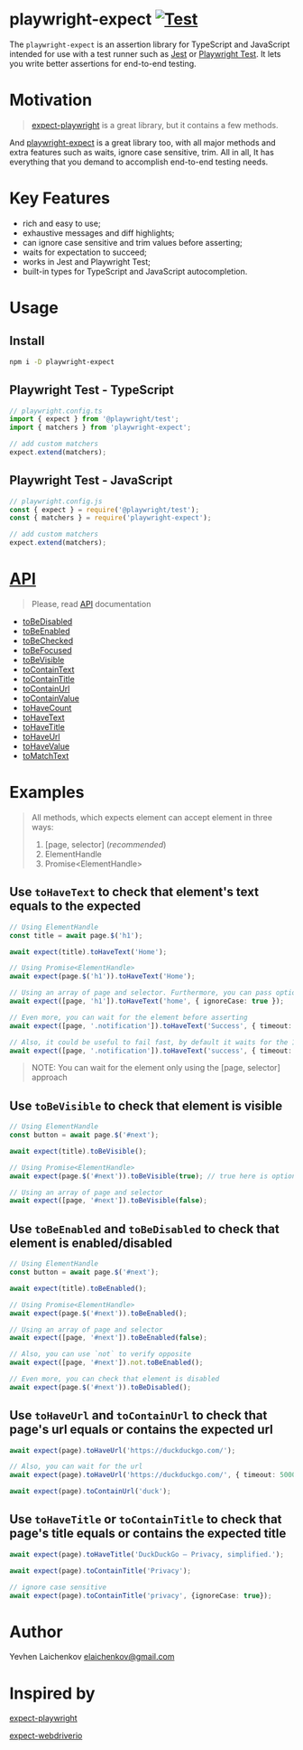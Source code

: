 # playwright-expect [![Test](https://github.com/elaichenkov/playwright-expect/actions/workflows/tests.yml/badge.svg)](https://github.com/elaichenkov/playwright-expect/actions/workflows/tests.yml)

The `playwright-expect` is an assertion library for TypeScript and JavaScript intended for use with a test runner such as [Jest](https://jestjs.io/) or [Playwright Test](https://playwright.dev/). It lets you write better assertions for end-to-end testing.

# Motivation
> [expect-playwright](https://github.com/playwright-community/expect-playwright) is a great library, but it contains a few methods.

And [playwright-expect](https://github.com/elaichenkov/playwright-expect) is a great library too, with all major methods and extra features such as waits, ignore case sensitive, trim. All in all, It has everything that you demand to accomplish end-to-end testing needs.

# Key Features
* rich and easy to use;
* exhaustive messages and diff highlights;
* can ignore case sensitive and trim values before asserting;
* waits for expectation to succeed;
* works in Jest and Playwright Test;
* built-in types for TypeScript and JavaScript autocompletion.

# Usage

## Install
```sh
npm i -D playwright-expect
```
## Playwright Test - TypeScript
```typescript
// playwright.config.ts
import { expect } from '@playwright/test';
import { matchers } from 'playwright-expect';

// add custom matchers
expect.extend(matchers);
```
## Playwright Test - JavaScript
```typescript
// playwright.config.js
const { expect } = require('@playwright/test');
const { matchers } = require('playwright-expect');

// add custom matchers
expect.extend(matchers);
```


# [API](https://elaichenkov.github.io/playwright-expect/modules.html)

> Please, read [API](https://elaichenkov.github.io/playwright-expect/modules.html) documentation
 
* [toBeDisabled](https://elaichenkov.github.io/playwright-expect/modules/tobedisabled.html)
* [toBeEnabled](https://elaichenkov.github.io/playwright-expect/modules/tobeenabled.html)
* [toBeChecked](https://elaichenkov.github.io/playwright-expect/modules/tobechecked.html)
* [toBeFocused](https://elaichenkov.github.io/playwright-expect/modules/tobefocused.html)
* [toBeVisible](https://elaichenkov.github.io/playwright-expect/modules/tobevisible.html)
* [toContainText](https://elaichenkov.github.io/playwright-expect/modules/tocontaintext.html)
* [toContainTitle](https://elaichenkov.github.io/playwright-expect/modules/tocontaintitle.html)
* [toContainUrl](https://elaichenkov.github.io/playwright-expect/modules/tocontainurl.html)
* [toContainValue](https://elaichenkov.github.io/playwright-expect/modules/tocontainvalue.html)
* [toHaveCount](https://elaichenkov.github.io/playwright-expect/modules/tohavecount.html)
* [toHaveText](https://elaichenkov.github.io/playwright-expect/modules/tohavetext.html)
* [toHaveTitle](https://elaichenkov.github.io/playwright-expect/modules/tohavetitle.html)
* [toHaveUrl](https://elaichenkov.github.io/playwright-expect/modules/tohaveurl.html)
* [toHaveValue](https://elaichenkov.github.io/playwright-expect/modules/tohavevalue.html)
* [toMatchText](https://elaichenkov.github.io/playwright-expect/modules/tomatchtext.html)

# Examples

> All methods, which expects element can accept element in three ways:
> 1. [page, selector] (*recommended*) 
> 2. ElementHandle
> 3. Promise\<ElementHandle>
## Use `toHaveText` to check that element's text equals to the expected

```typescript
// Using ElementHandle
const title = await page.$('h1');

await expect(title).toHaveText('Home');

// Using Promise<ElementHandle>
await expect(page.$('h1')).toHaveText('Home');

// Using an array of page and selector. Furthermore, you can pass options such as ignoreCase and trim
await expect([page, 'h1']).toHaveText('home', { ignoreCase: true });

// Even more, you can wait for the element before asserting
await expect([page, '.notification']).toHaveText('Success', { timeout: 15000 });

// Also, it could be useful to fail fast, by default it waits for the 10 seconds
await expect([page, '.notification']).toHaveText('success', { timeout: 1000, trim: true });
```
> NOTE:
> You can wait for the element only using the [page, selector] approach

## Use `toBeVisible` to check that element is visible
```typescript
// Using ElementHandle
const button = await page.$('#next');

await expect(title).toBeVisible();

// Using Promise<ElementHandle>
await expect(page.$('#next')).toBeVisible(true); // true here is optional

// Using an array of page and selector
await expect([page, '#next']).toBeVisible(false);
```


## Use `toBeEnabled` and `toBeDisabled` to check that element is enabled/disabled

```typescript
// Using ElementHandle
const button = await page.$('#next');

await expect(title).toBeEnabled();

// Using Promise<ElementHandle>
await expect(page.$('#next')).toBeEnabled();

// Using an array of page and selector
await expect([page, '#next']).toBeEnabled(false);

// Also, you can use `not` to verify opposite
await expect([page, '#next']).not.toBeEnabled();

// Even more, you can check that element is disabled
await expect(page.$('#next')).toBeDisabled();
```

## Use `toHaveUrl` and `toContainUrl` to check that page's url equals or contains the expected url
```typescript
await expect(page).toHaveUrl('https://duckduckgo.com/');

// Also, you can wait for the url
await expect(page).toHaveUrl('https://duckduckgo.com/', { timeout: 5000 });

await expect(page).toContainUrl('duck');
```
## Use `toHaveTitle` or `toContainTitle` to check that page's title equals or contains the expected title

```typescript
await expect(page).toHaveTitle('DuckDuckGo — Privacy, simplified.');

await expect(page).toContainTitle('Privacy');

// ignore case sensitive
await expect(page).toContainTitle('privacy', {ignoreCase: true});
```
# Author
Yevhen Laichenkov <elaichenkov@gmail.com>
# Inspired by
[expect-playwright](https://github.com/playwright-community/expect-playwright)

[expect-webdriverio](https://github.com/webdriverio/expect-webdriverio)
